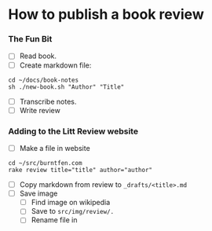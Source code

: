 # How to publish a book review

### The Fun Bit

- [ ] Read book.
- [ ] Create markdown file:

```
cd ~/docs/book-notes
sh ./new-book.sh "Author" "Title"
```

- [ ] Transcribe notes.
- [ ] Write review

### Adding to the Litt Review website

- [ ] Make a file in website

```
cd ~/src/burntfen.com
rake review title="title" author="author"
```

- [ ] Copy markdown from review to `_drafts/<title>.md`
- [ ] Save image
  - [ ] Find image on wikipedia
  - [ ] Save to `src/img/review/.`
  - [ ] Rename file in <title>.md to match filename
- [ ] Move file from `_drafts` to `_reviews`
- [ ] Preview file on local

```
jekyll serve
# Open localhost:4000/the-litt-review
```

- [ ] Commit to master, or to feature branch if saving
- [ ] Edit date to match current date (if later)
- [ ] Read once to check for spelling and grammar
- [ ] Push to master
- [ ] Copy HTML from markdown to clipboard

```
marky-markdown <file> | pb
## Attempt to automaticall get only relevant parts
# sed -e '1,/include JB/d' <file
```

### Sending the Newsletter

- [ ] Open Mailchimp and sign in
- [ ] Create new Campaign, title: `The Litt Review: <title>`
- [ ] Fill in metadata
  - [ ] Email subject: `The Litt Review: <title>`
  - [ ] Preview text: `Wherein I review <author>'s book`
- [ ] Select Simple text format
- [ ] Fill in content
  - [ ] Title: `<author> _<title>_`
  - [ ] Content: copy in html
  - [ ] Copy link from https://burntfen.com/the-litt-review
  - [ ] Bottom of content: `Original published [here](link)`
- [ ] Top right: Send preview email
  - [ ] Check preview email
- [ ] Send email
